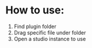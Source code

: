 # How to use:

1. Find plugin folder
2. Drag specific file under folder
3. Open a studio instance to use
